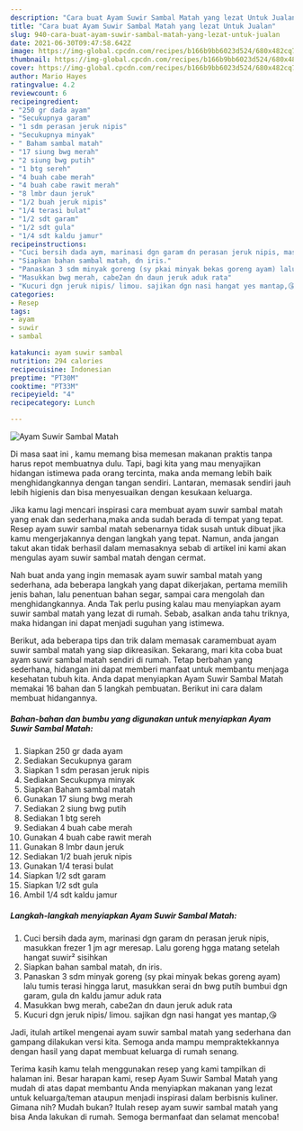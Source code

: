 ```yaml
---
description: "Cara buat Ayam Suwir Sambal Matah yang lezat Untuk Jualan"
title: "Cara buat Ayam Suwir Sambal Matah yang lezat Untuk Jualan"
slug: 940-cara-buat-ayam-suwir-sambal-matah-yang-lezat-untuk-jualan
date: 2021-06-30T09:47:58.642Z
image: https://img-global.cpcdn.com/recipes/b166b9bb6023d524/680x482cq70/ayam-suwir-sambal-matah-foto-resep-utama.jpg
thumbnail: https://img-global.cpcdn.com/recipes/b166b9bb6023d524/680x482cq70/ayam-suwir-sambal-matah-foto-resep-utama.jpg
cover: https://img-global.cpcdn.com/recipes/b166b9bb6023d524/680x482cq70/ayam-suwir-sambal-matah-foto-resep-utama.jpg
author: Mario Hayes
ratingvalue: 4.2
reviewcount: 6
recipeingredient:
- "250 gr dada ayam"
- "Secukupnya garam"
- "1 sdm perasan jeruk nipis"
- "Secukupnya minyak"
- " Baham sambal matah"
- "17 siung bwg merah"
- "2 siung bwg putih"
- "1 btg sereh"
- "4 buah cabe merah"
- "4 buah cabe rawit merah"
- "8 lmbr daun jeruk"
- "1/2 buah jeruk nipis"
- "1/4 terasi bulat"
- "1/2 sdt garam"
- "1/2 sdt gula"
- "1/4 sdt kaldu jamur"
recipeinstructions:
- "Cuci bersih dada aym, marinasi dgn garam dn perasan jeruk nipis, masukkan frezer 1 jm agr meresap. Lalu goreng hgga matang setelah hangat suwir² sisihkan"
- "Siapkan bahan sambal matah, dn iris."
- "Panaskan 3 sdm minyak goreng (sy pkai minyak bekas goreng ayam) lalu tumis terasi hingga larut, masukkan serai dn bwg putih bumbui dgn garam, gula dn kaldu jamur aduk rata"
- "Masukkan bwg merah, cabe2an dn daun jeruk aduk rata"
- "Kucuri dgn jeruk nipis/ limou. sajikan dgn nasi hangat yes mantap,😘"
categories:
- Resep
tags:
- ayam
- suwir
- sambal

katakunci: ayam suwir sambal 
nutrition: 294 calories
recipecuisine: Indonesian
preptime: "PT30M"
cooktime: "PT33M"
recipeyield: "4"
recipecategory: Lunch

---
```



![Ayam Suwir Sambal Matah](https://img-global.cpcdn.com/recipes/b166b9bb6023d524/680x482cq70/ayam-suwir-sambal-matah-foto-resep-utama.jpg)

Di masa  saat ini , kamu memang bisa memesan makanan praktis tanpa harus repot membuatnya dulu. Tapi, bagi kita yang mau menyajikan hidangan istimewa pada orang tercinta, maka anda memang lebih baik menghidangkannya dengan tangan sendiri. Lantaran, memasak sendiri jauh lebih higienis dan bisa menyesuaikan dengan kesukaan keluarga.

Jika kamu lagi mencari inspirasi cara membuat ayam suwir sambal matah yang enak dan sederhana,maka anda sudah berada di tempat yang tepat. Resep ayam suwir sambal matah  sebenarnya tidak susah untuk dibuat jika kamu mengerjakannya dengan langkah yang tepat. Namun, anda jangan takut akan tidak berhasil dalam memasaknya 
sebab di artikel ini kami akan mengulas ayam suwir sambal matah dengan cermat.  



Nah buat anda yang ingin memasak ayam suwir sambal matah yang sederhana, ada beberapa langkah yang dapat dikerjakan, pertama memilih jenis bahan, lalu penentuan bahan segar, sampai cara mengolah dan menghidangkannya. Anda Tak perlu pusing kalau mau menyiapkan ayam suwir sambal matah yang lezat di rumah. Sebab, asalkan anda  tahu triknya, maka hidangan ini dapat menjadi suguhan yang istimewa.

Berikut, ada beberapa tips dan trik dalam memasak caramembuat ayam suwir sambal matah yang siap dikreasikan. Sekarang, mari kita coba buat ayam suwir sambal matah sendiri di rumah. Tetap berbahan yang sederhana, hidangan ini dapat memberi manfaat untuk membantu menjaga kesehatan tubuh kita. Anda dapat menyiapkan Ayam Suwir Sambal Matah memakai 16 bahan dan 5 langkah pembuatan. Berikut ini cara dalam membuat hidangannya.

<!--inarticleads1-->

##### Bahan-bahan dan bumbu yang digunakan untuk menyiapkan Ayam Suwir Sambal Matah:

1. Siapkan 250 gr dada ayam
1. Sediakan Secukupnya garam
1. Siapkan 1 sdm perasan jeruk nipis
1. Sediakan Secukupnya minyak
1. Siapkan  Baham sambal matah
1. Gunakan 17 siung bwg merah
1. Sediakan 2 siung bwg putih
1. Sediakan 1 btg sereh
1. Sediakan 4 buah cabe merah
1. Gunakan 4 buah cabe rawit merah
1. Gunakan 8 lmbr daun jeruk
1. Sediakan 1/2 buah jeruk nipis
1. Gunakan 1/4 terasi bulat
1. Siapkan 1/2 sdt garam
1. Siapkan 1/2 sdt gula
1. Ambil 1/4 sdt kaldu jamur




<!--inarticleads2-->

##### Langkah-langkah menyiapkan Ayam Suwir Sambal Matah:

1. Cuci bersih dada aym, marinasi dgn garam dn perasan jeruk nipis, masukkan frezer 1 jm agr meresap. Lalu goreng hgga matang setelah hangat suwir² sisihkan
1. Siapkan bahan sambal matah, dn iris.
1. Panaskan 3 sdm minyak goreng (sy pkai minyak bekas goreng ayam) lalu tumis terasi hingga larut, masukkan serai dn bwg putih bumbui dgn garam, gula dn kaldu jamur aduk rata
1. Masukkan bwg merah, cabe2an dn daun jeruk aduk rata
1. Kucuri dgn jeruk nipis/ limou. sajikan dgn nasi hangat yes mantap,😘




Jadi, itulah artikel mengenai  ayam suwir sambal matah  yang sederhana dan gampang dilakukan versi kita. Semoga anda mampu mempraktekkannya dengan hasil yang dapat membuat keluarga di rumah senang. 

Terima kasih kamu telah menggunakan resep yang kami tampilkan di halaman ini. Besar harapan kami, resep  Ayam Suwir Sambal Matah yang mudah di atas dapat membantu Anda menyiapkan makanan yang lezat untuk keluarga/teman ataupun menjadi inspirasi dalam berbisnis kuliner. Gimana nih? Mudah bukan? Itulah resep ayam suwir sambal matah yang bisa Anda lakukan di rumah. Semoga bermanfaat dan selamat mencoba!

